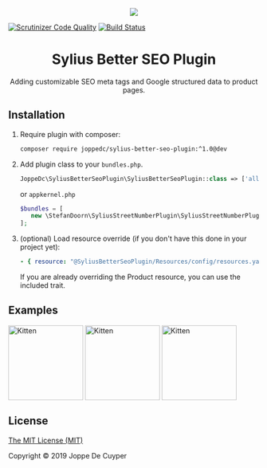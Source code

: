 <p align="center">
    <a href="https://sylius.com" target="_blank">
        <img src="https://demo.sylius.com/assets/shop/img/logo.png" />
    </a>
</p>

[![Scrutinizer Code Quality](https://scrutinizer-ci.com/g/JoppeDC/SyliusBetterSeoPlugin/badges/quality-score.png?b=master)](https://scrutinizer-ci.com/g/JoppeDC/SyliusBetterSeoPlugin/?branch=master)
[![Build Status](https://scrutinizer-ci.com/g/JoppeDC/SyliusBetterSeoPlugin/badges/build.png?b=master)](https://scrutinizer-ci.com/g/JoppeDC/SyliusBetterSeoPlugin/build-status/master)

<h1 align="center">Sylius Better SEO Plugin</h1>
    
<p align="center">
  Adding customizable SEO meta tags and Google structured data to product pages.
</p>

## Installation 

1. Require plugin with composer:

    ```bash
    composer require joppedc/sylius-better-seo-plugin:^1.0@dev
    ```

2. Add plugin class to your `bundles.php`.

    ```php
    JoppeDc\SyliusBetterSeoPlugin\SyliusBetterSeoPlugin::class => ['all' => true],
    ```

    or `appkernel.php`

    ```php
    $bundles = [
       new \StefanDoorn\SyliusStreetNumberPlugin\SyliusStreetNumberPlugin(),
    ];
    ```
    
3. (optional) Load resource override (if you don't have this done in your project yet):

    ```yaml
    - { resource: "@SyliusBetterSeoPlugin/Resources/config/resources.yaml" }
    ```

    If you are already overriding the Product resource, you can use the included trait.

## Examples

<img align="center" src="https://imgur.com/wTZtSDa.jpg" alt="Kitten" title="Google Preview" height="150" >
<img align="center" src="https://imgur.com/wvLt5em.jpg" alt="Kitten" title="Facebook Preview" height="150" >
<img align="center" src="https://imgur.com/hMNvu2C.jpg" alt="Kitten" title="Twitter Preview" height="150" >

## License

[The MIT License (MIT)](LICENSE)

Copyright © 2019 Joppe De Cuyper

